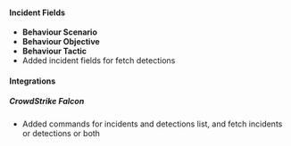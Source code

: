 
#### Incident Fields
- **Behaviour Scenario**
- **Behaviour Objective**
- **Behaviour Tactic**
- Added incident fields for fetch detections

#### Integrations
##### CrowdStrike Falcon
- Added commands for incidents and detections list, and fetch incidents or detections or both
